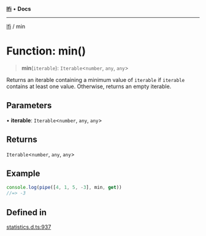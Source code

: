 [**lfi**](../readme.md) • **Docs**

***

[lfi](../globals.md) / min

# Function: min()

> **min**(`iterable`): `Iterable`\<`number`, `any`, `any`\>

Returns an iterable containing a minimum value of `iterable` if `iterable`
contains at least one value. Otherwise, returns an empty iterable.

## Parameters

• **iterable**: `Iterable`\<`number`, `any`, `any`\>

## Returns

`Iterable`\<`number`, `any`, `any`\>

## Example

```js
console.log(pipe([4, 1, 5, -3], min, get))
//=> -3
```

## Defined in

[statistics.d.ts:937](https://github.com/TomerAberbach/lfi/blob/95b3b82a9fc32cec65089cf86d003d7620dc44fc/src/operations/statistics.d.ts#L937)
